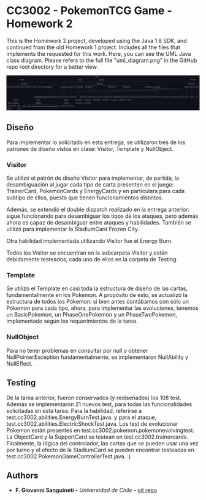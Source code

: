 # CC3002 - PokemonTCG Game - Homework 2

This is the Homework 2 project, developed using the Java 1.8 SDK, and continued from the old Homework 1 project.
Includes all the files that implements the requested for this work. Here, you can see the UML Java class diagram.
Please refers to the full file "uml_diagram.png" in the GitHub repo root directory for a better view.

![Alt text](uml_diagram.jpg "UML")

## Diseño

Para implementar lo solicitado en esta entrega, se utilizaron tres de los patrones de diseño vistos en clase:
Visitor, Template y NullObject.

### Visitor

Se utilizó el patrón de diseño Visitor para implementar, de partida, la desambiguación al jugar cada tipo de carta presenten en el juego:
TrainerCard, PokemonCards y EnergyCards y en particulara para cada subtipo de ellos, puesto que tienen funcionamientos distintos.

Además, se extendió el double dispatch realizado en la entrega anterior: sigue funcionando para desambiguar los tipos de los ataques, 
pero además ahora es capaz de desambiguar entre ataques y habilidades. También se utilizó para implementar la StadiumCard Frozen City.

Otra habilidad implementada utilizando Visitor fue el Energy Burn.

Todos los Visitor se encuentran en la subcarpeta Visitor y están debidamente testeados, cada uno de ellos en la carpeta de Testing.

### Template

Se utilizó el Template en casi toda la estructura de diseño de las cartas, fundamentalmente en los Pokemon.
A propósito de esto, se actualizó la estructura de todos los Pókemon: si bien antes contábamos con sólo un Pókemon para cada tipo,
ahora, para implementar las evoluciones, tenemos un BasicPokemon, un PhaseOnePokemon y un PhaseTwoPokemon, implementado según los requerimientos de la tarea.

### NullObject

Para no tener problemas en consultar por null o obtener  NullPointerException fundamentalmente, se implementaron NullAbility y NullEffect.



## Testing

De la tarea anterior, fueron conservados (y rediseñados) los 108 test. Además se implementaron 
21 nuevos test, para todas las funcionalidades solicitadas en esta tarea. Para la habilidad, referirse a test.cc3002.abilities.EnergyBurnTest.java.
y para el ataque, test.cc3002.abilities.ElectricShockTest.java. Los test de evolucionar Pokemon están presentes en test.cc3002.pokemon.pokemonevolvingtest.
La ObjectCard y la SupportCard se testean en test.cc3002.trainercards. Finalmente, la lógica del controlador, las cartas que se pueden usar una vez por turno
y el efecto de la StadiumCard se pueden encontrar testeadas en test.cc3002.PokemonGameControllerTest.java. :)

## Authors

* **F. Giovanni Sanguineti** - *Universidad de Chile* - [git repo](https://github.com/fgsanguineti/)



